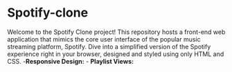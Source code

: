 # Spotify-clone
Welcome to the Spotify Clone project! This repository hosts a front-end web application that mimics the core user interface of the popular music streaming platform, Spotify. Dive into a simplified version of the Spotify experience right in your browser, designed and styled using only HTML and CSS. -**Responsive Design:**  - **Playlist Views:**  
